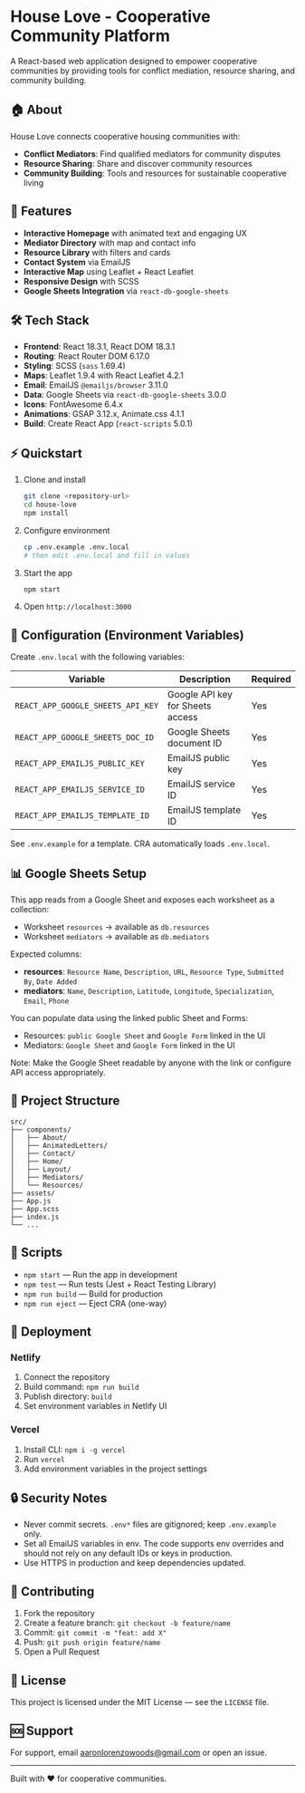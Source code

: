 # House Love - Cooperative Community Platform

A React-based web application designed to empower cooperative communities by providing tools for conflict mediation, resource sharing, and community building.

## 🏠 About

House Love connects cooperative housing communities with:
- **Conflict Mediators**: Find qualified mediators for community disputes
- **Resource Sharing**: Share and discover community resources
- **Community Building**: Tools and resources for sustainable cooperative living

## 🚀 Features

- **Interactive Homepage** with animated text and engaging UX
- **Mediator Directory** with map and contact info
- **Resource Library** with filters and cards
- **Contact System** via EmailJS
- **Interactive Map** using Leaflet + React Leaflet
- **Responsive Design** with SCSS
- **Google Sheets Integration** via `react-db-google-sheets`

## 🛠️ Tech Stack

- **Frontend**: React 18.3.1, React DOM 18.3.1
- **Routing**: React Router DOM 6.17.0
- **Styling**: SCSS (`sass` 1.69.4)
- **Maps**: Leaflet 1.9.4 with React Leaflet 4.2.1
- **Email**: EmailJS `@emailjs/browser` 3.11.0
- **Data**: Google Sheets via `react-db-google-sheets` 3.0.0
- **Icons**: FontAwesome 6.4.x
- **Animations**: GSAP 3.12.x, Animate.css 4.1.1
- **Build**: Create React App (`react-scripts` 5.0.1)

## ⚡ Quickstart

1. Clone and install
   ```bash
   git clone <repository-url>
   cd house-love
   npm install
   ```
2. Configure environment
   ```bash
   cp .env.example .env.local
   # then edit .env.local and fill in values
   ```
3. Start the app
   ```bash
   npm start
   ```
4. Open `http://localhost:3000`

## 🔑 Configuration (Environment Variables)

Create `.env.local` with the following variables:

| Variable | Description | Required |
|----------|-------------|----------|
| `REACT_APP_GOOGLE_SHEETS_API_KEY` | Google API key for Sheets access | Yes |
| `REACT_APP_GOOGLE_SHEETS_DOC_ID` | Google Sheets document ID | Yes |
| `REACT_APP_EMAILJS_PUBLIC_KEY` | EmailJS public key | Yes |
| `REACT_APP_EMAILJS_SERVICE_ID` | EmailJS service ID | Yes |
| `REACT_APP_EMAILJS_TEMPLATE_ID` | EmailJS template ID | Yes |

See `.env.example` for a template. CRA automatically loads `.env.local`.

## 📊 Google Sheets Setup

This app reads from a Google Sheet and exposes each worksheet as a collection:
- Worksheet `resources` → available as `db.resources`
- Worksheet `mediators` → available as `db.mediators`

Expected columns:
- **resources**: `Resource Name`, `Description`, `URL`, `Resource Type`, `Submitted By`, `Date Added`
- **mediators**: `Name`, `Description`, `Latitude`, `Longitude`, `Specialization`, `Email`, `Phone`

You can populate data using the linked public Sheet and Forms:
- Resources: `public Google Sheet` and `Google Form` linked in the UI
- Mediators: `Google Sheet` and `Google Form` linked in the UI

Note: Make the Google Sheet readable by anyone with the link or configure API access appropriately.

## 📁 Project Structure

```
src/
├── components/
│   ├── About/
│   ├── AnimatedLetters/
│   ├── Contact/
│   ├── Home/
│   ├── Layout/
│   ├── Mediators/
│   └── Resources/
├── assets/
├── App.js
├── App.scss
├── index.js
└── ...
```

## 🧪 Scripts

- `npm start` — Run the app in development
- `npm test` — Run tests (Jest + React Testing Library)
- `npm run build` — Build for production
- `npm run eject` — Eject CRA (one-way)

## 🚀 Deployment

### Netlify
1. Connect the repository
2. Build command: `npm run build`
3. Publish directory: `build`
4. Set environment variables in Netlify UI

### Vercel
1. Install CLI: `npm i -g vercel`
2. Run `vercel`
3. Add environment variables in the project settings

## 🔒 Security Notes

- Never commit secrets. `.env*` files are gitignored; keep `.env.example` only.
- Set all EmailJS variables in env. The code supports env overrides and should not rely on any default IDs or keys in production.
- Use HTTPS in production and keep dependencies updated.

## 🤝 Contributing

1. Fork the repository
2. Create a feature branch: `git checkout -b feature/name`
3. Commit: `git commit -m "feat: add X"`
4. Push: `git push origin feature/name`
5. Open a Pull Request

## 📝 License

This project is licensed under the MIT License — see the `LICENSE` file.

## 🆘 Support

For support, email aaronlorenzowoods@gmail.com or open an issue.

---

Built with ❤️ for cooperative communities.

